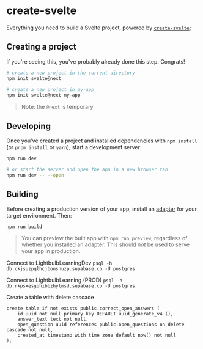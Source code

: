 # create-svelte

Everything you need to build a Svelte project, powered by [`create-svelte`](https://github.com/sveltejs/kit/tree/master/packages/create-svelte);

## Creating a project

If you're seeing this, you've probably already done this step. Congrats!

```bash
# create a new project in the current directory
npm init svelte@next

# create a new project in my-app
npm init svelte@next my-app
```

> Note: the `@next` is temporary

## Developing

Once you've created a project and installed dependencies with `npm install` (or `pnpm install` or `yarn`), start a development server:

```bash
npm run dev

# or start the server and open the app in a new browser tab
npm run dev -- --open
```

## Building

Before creating a production version of your app, install an [adapter](https://kit.svelte.dev/docs#adapters) for your target environment. Then:

```bash
npm run build
```

> You can preview the built app with `npm run preview`, regardless of whether you installed an adapter. This should _not_ be used to serve your app in production.

Connect to LightbulbLearningDev
`psql -h db.ckjsuzpqlhcjbonsnuzp.supabase.co -U postgres`

Connect to LightbulbLearning (PROD)
`psql -h db.rkpsxesguhibbzhylmsd.supabase.co -U postgres`

Create a table with delete cascade
```
create table if not exists public.correct_open_answers (
    id uuid not null primary key DEFAULT uuid_generate_v4 (),
    answer_text text not null,
    open_question uuid references public.open_questions on delete cascade not null,
    created_at timestamp with time zone default now() not null
);
```